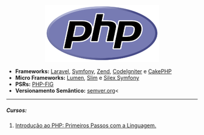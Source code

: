<p align="center">
  <a href="https://www.php.net/">
    <img src="https://github.com/lucasrmagalhaes/learning-php/blob/main/php.png" alt="DIO" width=300 height=150>
  </a>
</p>

<ul>
  <li><strong>Frameworks:</strong> <a href="https://laravel.com/">Laravel</a>, <a href="https://symfony.com/">Symfony</a>, <a href="https://framework.zend.com/">Zend</a>, <a href="https://www.codeigniter.com/">CodeIgniter</a> e <a href="https://cakephp.org/">CakePHP</a></li> 
  <li><strong>Micro Frameworks:</strong> <a href="https://lumen.laravel.com/">Lumen</a>, <a href="https://www.slimframework.com/">Slim</a> e <a href="https://silex.symfony.com/">Silex Symfony</a></li>
  <li><strong>PSRs:</strong> <a href="https://www.php-fig.org/">PHP-FIG</a></li>
  <li><strong>Versionamento Semântico:</strong> <a href="https://semver.org/lang/pt-BR/">semver.org</a><</li>
</ul>

<hr />

<h5 align="left">Cursos:</h5>

<ol>
  <li><a href="https://github.com/lucasrmagalhaes/learning-php/blob/main/php-primeiros-passos/README.md">Introdução ao PHP: Primeiros Passos com a Linguagem.</a></li>
</ol>
